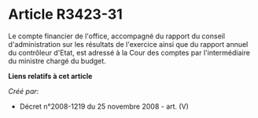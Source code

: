 # Article R3423-31

Le compte financier de l'office, accompagné du rapport du conseil d'administration sur les résultats de l'exercice ainsi que
du rapport annuel du contrôleur d'Etat, est adressé à la Cour des comptes par l'intermédiaire du ministre chargé du budget.

**Liens relatifs à cet article**

_Créé par_:

  - Décret n°2008-1219 du 25 novembre 2008 - art. (V)
